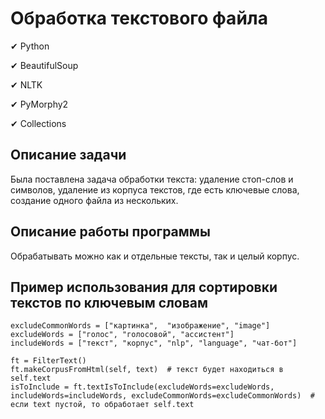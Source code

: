 # Обработка текстового файла

✔ Python

✔ BeautifulSoup

✔ NLTK

✔ PyMorphy2

✔ Collections

## Описание задачи

Была поставлена задача обработки текста: удаление стоп-слов и символов, удаление из корпуса текстов, где есть ключевые слова, создание одного файла из нескольких.

## Описание работы программы

Обрабатывать можно как и отдельные тексты, так и целый корпус. 

## Пример использования для сортировки текстов по ключевым словам

```
excludeCommonWords = ["картинка",  "изображение", "image"]
excludeWords = ["голос", "голосовой", "ассистент"]
includeWords = ["текст", "корпус", "nlp", "language", "чат-бот"]

ft = FilterText()
ft.makeCorpusFromHtml(self, text)  # текст будет находиться в self.text
isToInclude = ft.textIsToInclude(excludeWords=excludeWords, includeWords=includeWords, excludeCommonWords=excludeCommonWords)  # если text пустой, то обработает self.text
```